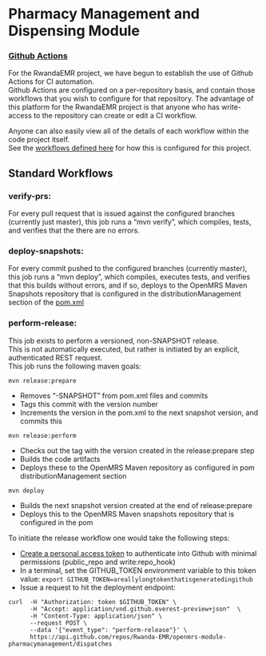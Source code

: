 # Pharmacy Management and Dispensing Module

### [Github Actions](https://github.com/features/actions)

For the RwandaEMR project, we have begun to establish the use of Github Actions for CI automation.  
Github Actions are configured on a per-repository basis, and contain those workflows that you wish to configure for 
that repository.  The advantage of this platform for the RwandaEMR project is that anyone who has write-access to the 
repository can create or edit a CI workflow.

Anyone can also easily view all of the details of each workflow within the code project itself.  
See the [workflows defined here](https://github.com/Rwanda-EMR/openmrs-module-pharmacymanagement/tree/master/.github/workflows) 
for how this is configured for this project.

## Standard Workflows

### verify-prs:

For every pull request that is issued against the configured branches (currently just master), 
this job runs a “mvn verify”, which compiles, tests, and verifies that the there are no errors.

### deploy-snapshots:

For every commit pushed to the configured branches (currently master), this job runs a “mvn deploy”, which compiles, 
executes tests, and verifies that this builds without errors, and if so, deploys to the OpenMRS Maven Snapshots repository 
that is configured in the distributionManagement section of 
the [pom.xml](https://github.com/Rwanda-EMR/openmrs-module-pharmacymanagement/blob/master/pom.xml)

### perform-release:

This job exists to perform a versioned, non-SNAPSHOT release.  
This is not automatically executed,  but rather is initiated by an explicit, authenticated REST request.  
This job runs the following maven goals:

```mvn release:prepare```
- Removes “-SNAPSHOT” from pom.xml files and commits
- Tags this commit with the version number
- Increments the version in the pom.xml to the next snapshot version, and commits this

```mvn release:perform```
- Checks out the tag with the version created in the release:prepare step
- Builds the code artifacts
- Deploys these to the OpenMRS Maven repository as configured in pom distributionManagement section

```mvn deploy```
- Builds the next snapshot version created at the end of release:prepare
- Deploys this to the OpenMRS Maven snapshots repository that is configured in the pom

To initiate the release workflow one would take the following steps:
* [Create a personal access token](https://help.github.com/en/github/authenticating-to-github/creating-a-personal-access-token-for-the-command-line) to authenticate into Github with minimal permissions (public_repo and write:repo_hook)
* In a terminal, set the GITHUB_TOKEN environment variable to this token value:
```export GITHUB_TOKEN=areallylongtokenthatisgeneratedingithub```
* Issue a request to hit the deployment endpoint:
```
curl  -H "Authorization: token $GITHUB_TOKEN" \
      -H "Accept: application/vnd.github.everest-preview+json"  \
      -H "Content-Type: application/json" \
      --request POST \
      --data '{"event_type": "perform-release"}' \
      https://api.github.com/repos/Rwanda-EMR/openmrs-module-pharmacymanagement/dispatches
```
